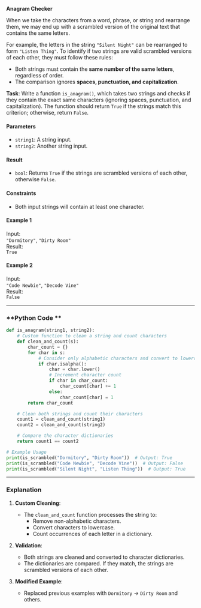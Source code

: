 **Anagram Checker**

When we take the characters from a word, phrase, or string and rearrange them, we may end up with a scrambled version of the original text that contains the same letters.

For example, the letters in the string `"Silent Night"` can be rearranged to form `"Listen Thing"`. To identify if two strings are valid scrambled versions of each other, they must follow these rules:
- Both strings must contain the **same number of the same letters**, regardless of order.
- The comparison ignores **spaces, punctuation, and capitalization**.

**Task**: Write a function `is_anagram()`, which takes two strings and checks if they contain the exact same characters (ignoring spaces, punctuation, and capitalization).
The function should return `True` if the strings match this criterion; otherwise, return `False`.

#### **Parameters**
- `string1`: A string input.
- `string2`: Another string input.

#### **Result**
- `bool`: Returns `True` if the strings are scrambled versions of each other, otherwise `False`.

#### **Constraints**
- Both input strings will contain at least one character.

#### **Example 1**
Input:  
`"Dormitory"`, `"Dirty Room"`  
Result:  
`True`

#### **Example 2**
Input:  
`"Code Newbie"`, `"Decode Vine"`  
Result:  
`False`

---

### **Python Code **

```python
def is_anagram(string1, string2):
    # Custom function to clean a string and count characters
    def clean_and_count(s):
        char_count = {}
        for char in s:
            # Consider only alphabetic characters and convert to lowercase
            if char.isalpha():
                char = char.lower()
                # Increment character count
                if char in char_count:
                    char_count[char] += 1
                else:
                    char_count[char] = 1
        return char_count

    # Clean both strings and count their characters
    count1 = clean_and_count(string1)
    count2 = clean_and_count(string2)

    # Compare the character dictionaries
    return count1 == count2

# Example Usage
print(is_scrambled("Dormitory", "Dirty Room"))  # Output: True
print(is_scrambled("Code Newbie", "Decode Vine"))  # Output: False
print(is_scrambled("Silent Night", "Listen Thing"))  # Output: True
```

---

### **Explanation**
1. **Custom Cleaning**:
   - The `clean_and_count` function processes the string to:
     - Remove non-alphabetic characters.
     - Convert characters to lowercase.
     - Count occurrences of each letter in a dictionary.

2. **Validation**:
   - Both strings are cleaned and converted to character dictionaries.
   - The dictionaries are compared. If they match, the strings are scrambled versions of each other.

3. **Modified Example**:
   - Replaced previous examples with `Dormitory` → `Dirty Room` and others.
